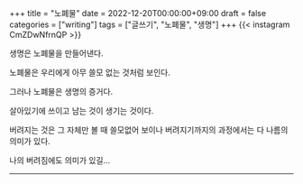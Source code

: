+++
title = "노폐물"
date = 2022-12-20T00:00:00+09:00
draft = false
categories = ["writing"]
tags = ["글쓰기", "노폐물", "생명"]
+++
{{< instagram CmZDwNfrnQP >}}

생명은 노폐물을 만들어낸다.

노폐물은 우리에게 아무 쓸모 없는 것처럼 보인다.

그러나 노폐물은 생명의 증거다.

살아있기에 쓰이고 남는 것이 생기는 것이다.

버려지는 것은 그 자체만 볼 때 쓸모없어 보이나 버려지기까지의 과정에서는 다 나름의 의미가 있다.

나의 버려짐에도 의미가 있길...

---
